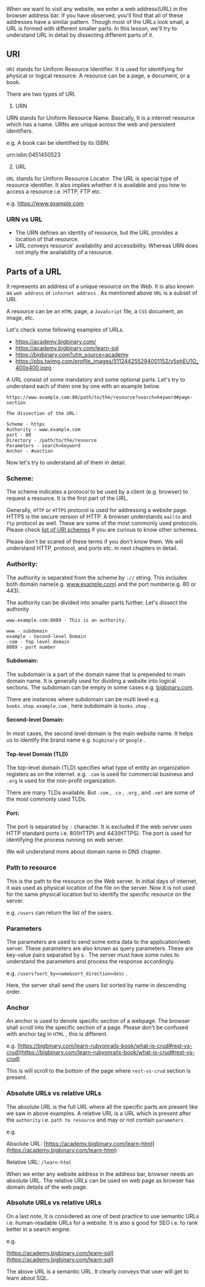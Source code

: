 <!-- This work doesn't match up to any of our style guidelines. Ref: #1540 -->
<!-- Suggested course of action: Recreate the lesson, split it in parts and in effect, change the TOC -->

When we want to visit any website, we enter a web address(URL) in the browser address bar. If you have observed, you'll find that all of these addresses have a similar pattern. Though most of the URLs look small, a URL is formed with different smaller parts. In this lesson, we'll try to understand URL in detail by dissecting different parts of it.

## URI

`URI` stands for Uniform Resource Identifier. It is used for identifying for physical or logical resource. A resource can be a page, a document, or a book.

There are two types of URI.

1. URN

URN stands for Uniform Resource Name. Basically, It is a internet resource which has a name. URNs are unique across the web and persistent identifiers.

e.g. A book can be identified by its ISBN.

urn:isbn:0451450523

2. URL

`URL` stands for Uniform Resource Locator. The URL is special type of resource identifier. It also implies whether it is available and you how to access a resource i.e. HTTP, FTP etc.

e.g. https://www.example.com

### URN vs URL

* The URN defines an identity of resource, but the URL provides a location of that resource.
* URL conveys resource' availability and accessibility. Whereas URN does not imply the availability of a resource.

## Parts of a URL

 It represents an address of a unique resource on the Web. It is also known as `web address` or `internet address` . As mentioned above `URL` is a subset of URI.

A resource can be an `HTML` page, a `JavaScript` file, a `CSS` document, an image, etc.

Let's check some following examples of URLs.

* https://academy.bigbinary.com/
* https://academy.bigbinary.com/learn-sql
* https://bigbinary.com?utm_source=academy
* https://pbs.twimg.com/profile_images/511244255294001152/v5phEU1O_400x400.jpeg

A URL consist of some mandatory and some optional parts. Let's try to understand each of them one by one with an example below.

```
https://www.example.com:80/path/to/the/resource?search=keyword#page-section

The dissection of the URL:

Scheme - https
Authority - www.example.com
port - 80
Directory - /path/to/the/resource
Parameters - search=keyword
Anchor - #section

```

Now let's try to understand all of them in detail.

### Scheme:

The scheme indicates a protocol to be used by a client (e.g. browser) to request a resource. It is the first part of the URL.

Generally, `HTTP` or `HTTPS` protocol is used for addressing a website page. HTTPS is the secure version of HTTP. A browser understands `mailto` and `ftp` protocol as well. These are some of the most commonly used protocols. Please check [list of URI schemes](https://en.wikipedia.org/wiki/List_of_URI_schemes) if you are curious to know other schemes.

Please don't be scared of these terms if you don't know them. We will understand HTTP, protocol, and ports etc. in next chapters in detail.

### Authority:

The authority is separated from the scheme by `://` string. This includes both domain name(e.g. www.example.com) and the port number(e.g. 80 or 443).

The authority can be divided into smaller parts further. Let's dissect the authority

```
www.example.com:8089 - This is an authority.

www - subdomain
example - Second-level Domain
.com - Top level domain
8089 - port number
```

#### Subdomain:

The subdomain is a part of the domain name that is prepended to main domain name. It is generally used for dividing a website into logical sections. The subdomain can be empty in some cases e.g. [bigbinary.com](https://bigbinary.com).

There are instances where subdomain can be multi level e.g. `books.shop.example.com` , here subdomain is `books.shop` .

#### Second-level Domain:

In most cases, the second level domain is the main website name. It helps us to identify the brand name e.g. `bigbinary` or `google` .

#### Top-level Domain (TLD)

The top-level domain (TLD) specifies what type of entity an organization registers as on the internet. e.g. `.com` is used for commercial business and `.org` is used for the non-profit organization.

There are many TLDs available. But `.com` , `.co` , `.org` , and `.net` are some of the most commonly used TLDs.

#### Port:

The port is separated by `:` character. It is excluded if the web server uses HTTP standard ports i.e. 80(HTTP) and 443(HTTPS). The port is used for identifying the process running on web server.

We will understand more about domain name in DNS chapter.

### Path to resource

This is the path to the resource on the Web server. In initial days of internet, it was used as physical location of the file on the server. Now it is not used for the same physical location but to identify the specific resource on the server.

e.g. `/users` can return the list of the users.

### Parameters

The parameters are used to send some extra data to the application/web server. These parameters are also known as query parameters. These are key-value pairs separated by `&` . The server must have some rules to understand the parameters and process the response accordingly.

e.g. `/users?sort_by=name&sort_direction=desc` .

Here, the server shall send the users list sorted by name in descending order.

### Anchor

An anchor is used to denote specific section of a webpage. The browser shall scroll into the specific section of a page. Please don't be confused with anchor tag in `HTML` , this is different.

e.g. [https://bigbinary.com/learn-rubyonrails-book/what-is-crud#rest-vs-crud](https://bigbinary.com/learn-rubyonrails-book/what-is-crud#rest-vs-crud)

This is will scroll to the bottom of the page where `rest-vs-crud` section is present.

### Absolute URLs vs relative URLs

The absolute URL is the full URL where all the specific parts are present like we saw in above examples. A relative URL is a URL which is present after the `authority` i.e. `path to resource` and may or not contain `parameters` .

e.g.

Absolute URL: [https://academy.bigbinary.com/learn-html](https://academy.bigbinary.com/learn-html)

Relative URL: `/learn-html`

When we enter any website address in the address bar, browser needs an absolute URL. The relative URLs can be used on web page as browser has domain details of the web page.

### Absolute URLs vs relative URLs

On a last note, It is considered as one of best practice to use semantic URLs i.e. human-readable URLs for a website. It is also a good for SEO i.e. to rank better in a search engine.

e.g.

[https://academy.bigbinary.com/learn-sql](https://academy.bigbinary.com/learn-sql)

The above URL is a semantic URL. It clearly conveys that user will get to learn about SQL.
